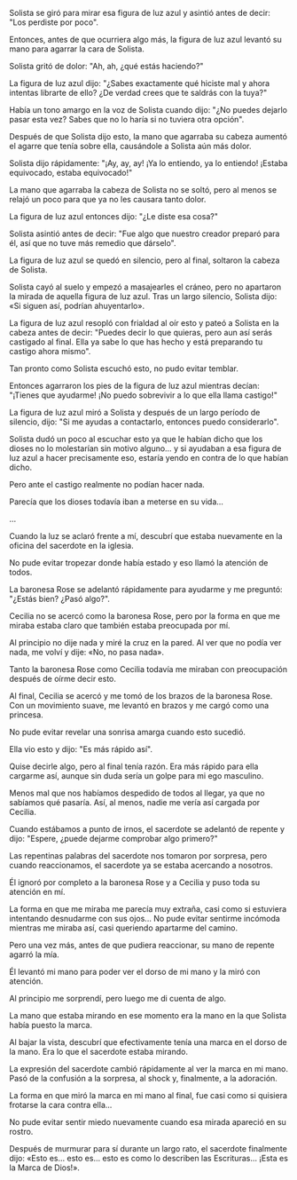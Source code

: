 
Solista se giró para mirar esa figura de luz azul y asintió antes de decir: "Los perdiste por poco".

Entonces, antes de que ocurriera algo más, la figura de luz azul levantó su mano para agarrar la cara de Solista.

Solista gritó de dolor: "Ah, ah, ¿qué estás haciendo?"

La figura de luz azul dijo: "¿Sabes exactamente qué hiciste mal y ahora intentas librarte de ello? ¿De verdad crees que te saldrás con la tuya?"

Había un tono amargo en la voz de Solista cuando dijo: "¿No puedes dejarlo pasar esta vez? Sabes que no lo haría si no tuviera otra opción".

Después de que Solista dijo esto, la mano que agarraba su cabeza aumentó el agarre que tenía sobre ella, causándole a Solista aún más dolor.

Solista dijo rápidamente: "¡Ay, ay, ay! ¡Ya lo entiendo, ya lo entiendo! ¡Estaba equivocado, estaba equivocado!"

La mano que agarraba la cabeza de Solista no se soltó, pero al menos se relajó un poco para que ya no les causara tanto dolor.

La figura de luz azul entonces dijo: "¿Le diste esa cosa?"

Solista asintió antes de decir: "Fue algo que nuestro creador preparó para él, así que no tuve más remedio que dárselo".

La figura de luz azul se quedó en silencio, pero al final, soltaron la cabeza de Solista.

Solista cayó al suelo y empezó a masajearles el cráneo, pero no apartaron la mirada de aquella figura de luz azul. Tras un largo silencio, Solista dijo: «Si siguen así, podrían ahuyentarlo».

La figura de luz azul resopló con frialdad al oír esto y pateó a Solista en la cabeza antes de decir: "Puedes decir lo que quieras, pero aun así serás castigado al final. Ella ya sabe lo que has hecho y está preparando tu castigo ahora mismo".

Tan pronto como Solista escuchó esto, no pudo evitar temblar.

Entonces agarraron los pies de la figura de luz azul mientras decían: "¡Tienes que ayudarme! ¡No puedo sobrevivir a lo que ella llama castigo!"

La figura de luz azul miró a Solista y después de un largo período de silencio, dijo: "Si me ayudas a contactarlo, entonces puedo considerarlo".

Solista dudó un poco al escuchar esto ya que le habían dicho que los dioses no lo molestarían sin motivo alguno… y si ayudaban a esa figura de luz azul a hacer precisamente eso, estaría yendo en contra de lo que habían dicho.

Pero ante el castigo realmente no podían hacer nada.

Parecía que los dioses todavía iban a meterse en su vida…

…

Cuando la luz se aclaró frente a mí, descubrí que estaba nuevamente en la oficina del sacerdote en la iglesia.

No pude evitar tropezar donde había estado y eso llamó la atención de todos.

La baronesa Rose se adelantó rápidamente para ayudarme y me preguntó: "¿Estás bien? ¿Pasó algo?".

Cecilia no se acercó como la baronesa Rose, pero por la forma en que me miraba estaba claro que también estaba preocupada por mí.

Al principio no dije nada y miré la cruz en la pared. Al ver que no podía ver nada, me volví y dije: «No, no pasa nada».

Tanto la baronesa Rose como Cecilia todavía me miraban con preocupación después de oírme decir esto.

Al final, Cecilia se acercó y me tomó de los brazos de la baronesa Rose. Con un movimiento suave, me levantó en brazos y me cargó como una princesa.

No pude evitar revelar una sonrisa amarga cuando esto sucedió.

Ella vio esto y dijo: "Es más rápido así".

Quise decirle algo, pero al final tenía razón. Era más rápido para ella cargarme así, aunque sin duda sería un golpe para mi ego masculino.

Menos mal que nos habíamos despedido de todos al llegar, ya que no sabíamos qué pasaría. Así, al menos, nadie me vería así cargada por Cecilia.

Cuando estábamos a punto de irnos, el sacerdote se adelantó de repente y dijo: "Espere, ¿puede dejarme comprobar algo primero?"

Las repentinas palabras del sacerdote nos tomaron por sorpresa, pero cuando reaccionamos, el sacerdote ya se estaba acercando a nosotros.

Él ignoró por completo a la baronesa Rose y a Cecilia y puso toda su atención en mí.

La forma en que me miraba me parecía muy extraña, casi como si estuviera intentando desnudarme con sus ojos... No pude evitar sentirme incómoda mientras me miraba así, casi queriendo apartarme del camino.

Pero una vez más, antes de que pudiera reaccionar, su mano de repente agarró la mía.

Él levantó mi mano para poder ver el dorso de mi mano y la miró con atención.

Al principio me sorprendí, pero luego me di cuenta de algo.

La mano que estaba mirando en ese momento era la mano en la que Solista había puesto la marca.

Al bajar la vista, descubrí que efectivamente tenía una marca en el dorso de la mano. Era lo que el sacerdote estaba mirando.

La expresión del sacerdote cambió rápidamente al ver la marca en mi mano. Pasó de la confusión a la sorpresa, al shock y, finalmente, a la adoración.

La forma en que miró la marca en mi mano al final, fue casi como si quisiera frotarse la cara contra ella...

No pude evitar sentir miedo nuevamente cuando esa mirada apareció en su rostro.

Después de murmurar para sí durante un largo rato, el sacerdote finalmente dijo: «Esto es… esto es… esto es como lo describen las Escrituras… ¡Esta es la Marca de Dios!».